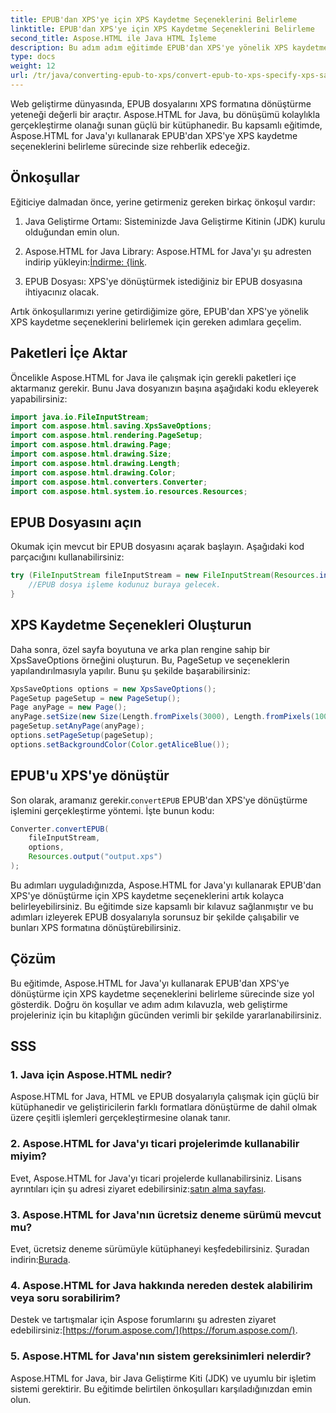 ```yaml
---
title: EPUB'dan XPS'ye için XPS Kaydetme Seçeneklerini Belirleme
linktitle: EPUB'dan XPS'ye için XPS Kaydetme Seçeneklerini Belirleme
second_title: Aspose.HTML ile Java HTML İşleme
description: Bu adım adım eğitimde EPUB'dan XPS'ye yönelik XPS kaydetme seçeneklerini belirlemek için Aspose.HTML for Java'yı nasıl kullanacağınızı öğrenin. EPUB dosyalarını sorunsuz bir şekilde dönüştürün.
type: docs
weight: 12
url: /tr/java/converting-epub-to-xps/convert-epub-to-xps-specify-xps-save-options/
---
```

Web geliştirme dünyasında, EPUB dosyalarını XPS formatına dönüştürme yeteneği değerli bir araçtır. Aspose.HTML for Java, bu dönüşümü kolaylıkla gerçekleştirme olanağı sunan güçlü bir kütüphanedir. Bu kapsamlı eğitimde, Aspose.HTML for Java'yı kullanarak EPUB'dan XPS'ye XPS kaydetme seçeneklerini belirleme sürecinde size rehberlik edeceğiz.

## Önkoşullar

Eğiticiye dalmadan önce, yerine getirmeniz gereken birkaç önkoşul vardır:

1. Java Geliştirme Ortamı: Sisteminizde Java Geliştirme Kitinin (JDK) kurulu olduğundan emin olun.

2.  Aspose.HTML for Java Library: Aspose.HTML for Java'yı şu adresten indirip yükleyin:[İndirme: {link](https://releases.aspose.com/html/java/).

3. EPUB Dosyası: XPS'ye dönüştürmek istediğiniz bir EPUB dosyasına ihtiyacınız olacak.

Artık önkoşullarımızı yerine getirdiğimize göre, EPUB'dan XPS'ye yönelik XPS kaydetme seçeneklerini belirlemek için gereken adımlara geçelim.

## Paketleri İçe Aktar

Öncelikle Aspose.HTML for Java ile çalışmak için gerekli paketleri içe aktarmanız gerekir. Bunu Java dosyanızın başına aşağıdaki kodu ekleyerek yapabilirsiniz:

```java
import java.io.FileInputStream;
import com.aspose.html.saving.XpsSaveOptions;
import com.aspose.html.rendering.PageSetup;
import com.aspose.html.drawing.Page;
import com.aspose.html.drawing.Size;
import com.aspose.html.drawing.Length;
import com.aspose.html.drawing.Color;
import com.aspose.html.converters.Converter;
import com.aspose.html.system.io.resources.Resources;
```

## EPUB Dosyasını açın

Okumak için mevcut bir EPUB dosyasını açarak başlayın. Aşağıdaki kod parçacığını kullanabilirsiniz:

```java
try (FileInputStream fileInputStream = new FileInputStream(Resources.input("input.epub"))) {
    //EPUB dosya işleme kodunuz buraya gelecek.
}
```

## XPS Kaydetme Seçenekleri Oluşturun

Daha sonra, özel sayfa boyutuna ve arka plan rengine sahip bir XpsSaveOptions örneğini oluşturun. Bu, PageSetup ve seçeneklerin yapılandırılmasıyla yapılır. Bunu şu şekilde başarabilirsiniz:

```java
XpsSaveOptions options = new XpsSaveOptions();
PageSetup pageSetup = new PageSetup();
Page anyPage = new Page();
anyPage.setSize(new Size(Length.fromPixels(3000), Length.fromPixels(1000)));
pageSetup.setAnyPage(anyPage);
options.setPageSetup(pageSetup);
options.setBackgroundColor(Color.getAliceBlue());
```

## EPUB'u XPS'ye dönüştür

 Son olarak, aramanız gerekir.`convertEPUB` EPUB'dan XPS'ye dönüştürme işlemini gerçekleştirme yöntemi. İşte bunun kodu:

```java
Converter.convertEPUB(
    fileInputStream,
    options,
    Resources.output("output.xps")
);
```

Bu adımları uyguladığınızda, Aspose.HTML for Java'yı kullanarak EPUB'dan XPS'ye dönüştürme için XPS kaydetme seçeneklerini artık kolayca belirleyebilirsiniz. Bu eğitimde size kapsamlı bir kılavuz sağlanmıştır ve bu adımları izleyerek EPUB dosyalarıyla sorunsuz bir şekilde çalışabilir ve bunları XPS formatına dönüştürebilirsiniz.

## Çözüm

Bu eğitimde, Aspose.HTML for Java'yı kullanarak EPUB'dan XPS'ye dönüştürme için XPS kaydetme seçeneklerini belirleme sürecinde size yol gösterdik. Doğru ön koşullar ve adım adım kılavuzla, web geliştirme projeleriniz için bu kitaplığın gücünden verimli bir şekilde yararlanabilirsiniz.

## SSS

### 1. Java için Aspose.HTML nedir?
Aspose.HTML for Java, HTML ve EPUB dosyalarıyla çalışmak için güçlü bir kütüphanedir ve geliştiricilerin farklı formatlara dönüştürme de dahil olmak üzere çeşitli işlemleri gerçekleştirmesine olanak tanır.

### 2. Aspose.HTML for Java'yı ticari projelerimde kullanabilir miyim?
 Evet, Aspose.HTML for Java'yı ticari projelerde kullanabilirsiniz. Lisans ayrıntıları için şu adresi ziyaret edebilirsiniz:[satın alma sayfası](https://purchase.aspose.com/buy).

### 3. Aspose.HTML for Java'nın ücretsiz deneme sürümü mevcut mu?
 Evet, ücretsiz deneme sürümüyle kütüphaneyi keşfedebilirsiniz. Şuradan indirin:[Burada](https://releases.aspose.com/).

### 4. Aspose.HTML for Java hakkında nereden destek alabilirim veya soru sorabilirim?
 Destek ve tartışmalar için Aspose forumlarını şu adresten ziyaret edebilirsiniz:[https://forum.aspose.com/](https://forum.aspose.com/).

### 5. Aspose.HTML for Java'nın sistem gereksinimleri nelerdir?
Aspose.HTML for Java, bir Java Geliştirme Kiti (JDK) ve uyumlu bir işletim sistemi gerektirir. Bu eğitimde belirtilen önkoşulları karşıladığınızdan emin olun.